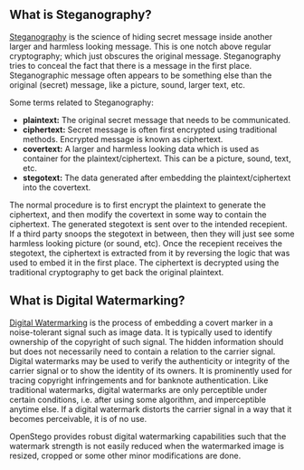 ## What is Steganography?

[Steganography](http://en.wikipedia.org/wiki/Steganography) is the science of hiding secret message inside another larger and harmless looking message. This is one notch above regular cryptography; which just obscures the original message. Steganography tries to conceal the fact that there is a message in the first place. Steganographic message often appears to be something else than the original (secret) message, like a picture, sound, larger text, etc.

Some terms related to Steganography:

- **plaintext:** The original secret message that needs to be communicated.
- **ciphertext:** Secret message is often first encrypted using traditional methods. Encrypted message is known as ciphertext.
- **covertext:** A larger and harmless looking data which is used as container for the plaintext/ciphertext. This can be a picture, sound, text, etc.
- **stegotext:** The data generated after embedding the plaintext/ciphertext into the covertext.

The normal procedure is to first encrypt the plaintext to generate the ciphertext, and then modify the covertext in some way to contain the ciphertext. The generated stegotext is sent over to the intended recepient. If a third party snoops the stegotext in between, then they will just see some harmless looking picture (or sound, etc). Once the recepient receives the stegotext, the ciphertext is extracted from it by reversing the logic that was used to embed it in the first place. The ciphertext is decrypted using the traditional cryptography to get back the original plaintext.

## What is Digital Watermarking?

[Digital Watermarking](http://en.wikipedia.org/wiki/Digital_watermarking) is the process of embedding a covert marker in a noise-tolerant signal such as image data. It is typically used to identify ownership of the copyright of such signal. The hidden information should but does not necessarily need to contain a relation to the carrier signal. Digital watermarks may be used to verify the authenticity or integrity of the carrier signal or to show the identity of its owners. It is prominently used for tracing copyright infringements and for banknote authentication. Like traditional watermarks, digital watermarks are only perceptible under certain conditions, i.e. after using some algorithm, and imperceptible anytime else. If a digital watermark distorts the carrier signal in a way that it becomes perceivable, it is of no use.

OpenStego provides robust digital watermarking capabilities such that the watermark strength is not easily reduced when the watermarked image is resized, cropped or some other minor modifications are done.